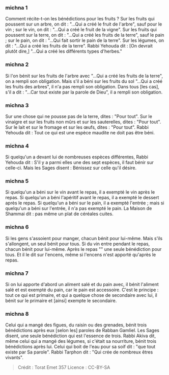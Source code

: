
### michna 1
Comment récite-t-on les bénédictions pour les fruits ?  Sur les fruits qui poussent sur un arbre, on dit : "...Qui a créé le fruit de l'arbre", sauf pour le vin ; sur le vin, on dit : "...Qui a créé le fruit de la vigne".  Sur les fruits qui poussent sur la terre, on dit : "...Qui a créé les fruits de la terre", sauf le pain ; sur le pain, on dit : "...Qui fait sortir le pain de la terre".  Sur les légumes, on dit : "...Qui a créé les fruits de la terre". Rabbi Yehouda dit : [On devrait plutôt dire,] "...Qui a créé les différents types d'herbes."

### michna 2
Si l'on bénit sur les fruits de l'arbre avec "...Qui a créé les fruits de la terre", on a rempli son obligation. Mais s'il a béni sur les fruits du sol "...Qui a créé les fruits des arbres", il n'a pas rempli son obligation. Dans tous [les cas], s'il a dit : "...Car tout existe par la parole de Dieu", il a rempli son obligation.

### michna 3
Sur une chose qui ne pousse pas de la terre, dites : "Pour tout". Sur le vinaigre et sur les fruits non mûrs et sur les sauterelles, dites : "Pour tout". Sur le lait et sur le fromage et sur les œufs, dites : "Pour tout". Rabbi Yehouda dit : Tout ce qui est une espèce maudite ne doit pas être béni.

### michna 4
Si quelqu'un a devant lui de nombreuses espèces différentes, Rabbi Yehouda dit : S'il y a parmi elles une des sept espèces, il faut bénir sur celle-ci. Mais les Sages disent : Bénissez sur celle qu'il désire.

### michna 5
Si quelqu'un a béni sur le vin avant le repas, il a exempté le vin après le repas. Si quelqu'un a béni l'apéritif avant le repas, il a exempté le dessert après le repas. Si quelqu'un a béni sur le pain, il a exempté l'entrée ; mais si quelqu'un a béni sur l'entrée, il n'a pas exempté le pain. La Maison de Shammai dit : pas même un plat de céréales cuites.

### michna 6
Si les gens s'assoient pour manger, chacun bénit pour lui-même. Mais s'ils s'allongent, un seul bénit pour tous. Si du vin entre pendant le repas, chacun bénit pour lui-même. Après le repas "" une seule bénédiction pour tous. Et il le dit sur l'encens, même si l'encens n'est apporté qu'après le repas.

### michna 7
Si on lui apporte d'abord un aliment salé et du pain avec, il bénit l'aliment salé et est exempté du pain, car le pain est accessoire.  C'est le principe : tout ce qui est primaire, et qui a quelque chose de secondaire avec lui, il bénit sur le primaire et [ainsi] exempte le secondaire.

### michna 8
Celui qui a mangé des figues, du raisin ou des grenades, bénit trois bénédictions après eux [selon les] paroles de Rabban Gamliel. Les Sages disent, une seule bénédiction qui est l'essence de trois. Rabbi Akiva dit, même celui qui a mangé des légumes, si c'était sa nourriture, bénit trois bénédictions après lui. Celui qui boit de l'eau pour sa soif dit : "que tout existe par Sa parole". Rabbi Tarphon dit : "Qui crée de nombreux êtres vivants".

>Crédit : Torat Emet 357
>Licence : CC-BY-SA 